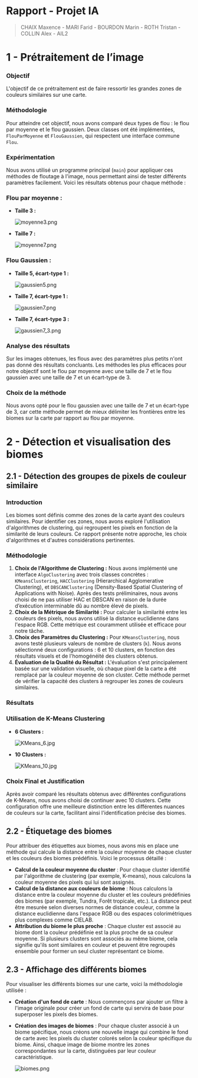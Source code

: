 # Rapport - Projet IA

> CHAIX Maxence - MARI Farid - BOURDON Marin - ROTH Tristan - COLLIN Alex - AIL2
> 

# 1 - Prétraitement de l’image

### Objectif

L'objectif de ce prétraitement est de faire ressortir les grandes zones de couleurs similaires sur une carte.

### Méthodologie

Pour atteindre cet objectif, nous avons comparé deux types de flou : le flou par moyenne et le flou gaussien. Deux classes ont été implémentées, `FlouParMoyenne` et `FlouGaussien`, qui respectent une interface commune `Flou`.

### Expérimentation

Nous avons utilisé un programme principal (`main`) pour appliquer ces méthodes de floutage à l'image, nous permettant ainsi de tester différents paramètres facilement. Voici les résultats obtenus pour chaque méthode :

### **Flou par moyenne :**

- **Taille 3 :**
    
    ![moyenne3.png](img/moyenne3.png)
    
- **Taille 7 :**
    
    ![moyenne7.png](img/moyenne7.png)
    

### Flou Gaussien :

- **Taille 5, écart-type 1 :**
    
    ![gaussien5.png](img/gaussien5.png)
    
- **Taille 7, écart-type 1 :**
    
    ![gaussien7.png](img/gaussien7.png)
    
- **Taille 7, écart-type 3 :**
    
    ![gaussien7_3.png](img/gaussien7_3.png)
    

### Analyse des résultats

Sur les images obtenues, les flous avec des paramètres plus petits n'ont pas donné des résultats concluants. Les méthodes les plus efficaces pour notre objectif sont le flou par moyenne avec une taille de 7 et le flou gaussien avec une taille de 7 et un écart-type de 3.

### Choix de la méthode

Nous avons opté pour le flou gaussien avec une taille de 7 et un écart-type de 3, car cette méthode permet de mieux délimiter les frontières entre les biomes sur la carte par rapport au flou par moyenne.

# 2 - Détection et visualisation des biomes

## 2.1 - Détection des groupes de pixels de couleur similaire

### Introduction

Les biomes sont définis comme des zones de la carte ayant des couleurs similaires. Pour identifier ces zones, nous avons exploré l'utilisation d'algorithmes de clustering, qui regroupent les pixels en fonction de la similarité de leurs couleurs. Ce rapport présente notre approche, les choix d'algorithmes et d'autres considérations pertinentes.

### Méthodologie

1. **Choix de l'Algorithme de Clustering :**
Nous avons implémenté une interface `AlgoClustering` avec trois classes concrètes : `KMeansClustering`, `HACClustering` (Hierarchical Agglomerative Clustering), et `DBSCANClustering` (Density-Based Spatial Clustering of Applications with Noise). Après des tests préliminaires, nous avons choisi de ne pas utiliser HAC et DBSCAN en raison de la durée d’exécution interminable dû au nombre élevé de pixels.
2. **Choix de la Métrique de Similarité :**
Pour calculer la similarité entre les couleurs des pixels, nous avons utilisé la distance euclidienne dans l'espace RGB. Cette métrique est couramment utilisée et efficace pour notre tâche.
3. **Choix des Paramètres du Clustering :**
Pour `KMeansClustering`, nous avons testé plusieurs valeurs de nombre de clusters (`k`). Nous avons sélectionné deux configurations : 6 et 10 clusters, en fonction des résultats visuels et de l'homogénéité des clusters obtenus.
4. **Évaluation de la Qualité du Résultat :**
L'évaluation s'est principalement basée sur une validation visuelle, où chaque pixel de la carte a été remplacé par la couleur moyenne de son cluster. Cette méthode permet de vérifier la capacité des clusters à regrouper les zones de couleurs similaires.

### Résultats

### Utilisation de K-Means Clustering

- **6 Clusters :**
    
    ![KMeans_6.jpg](img/KMeans_6.jpg)
    
- **10 Clusters :**
    
    ![KMeans_10.jpg](img/KMeans_10.jpg)
    

### Choix Final et Justification

Après avoir comparé les résultats obtenus avec différentes configurations de K-Means, nous avons choisi de continuer avec 10 clusters. Cette configuration offre une meilleure distinction entre les différentes nuances de couleurs sur la carte, facilitant ainsi l'identification précise des biomes.

## 2.2 - Étiquetage des biomes

Pour attribuer des étiquettes aux biomes, nous avons mis en place une méthode qui calcule la distance entre la couleur moyenne de chaque cluster et les couleurs des biomes prédéfinis. Voici le processus détaillé :

- **Calcul de la couleur moyenne du cluster** : Pour chaque cluster identifié par l'algorithme de clustering (par exemple, K-means), nous calculons la couleur moyenne des pixels qui lui sont assignés.
- **Calcul de la distance aux couleurs de biome** : Nous calculons la distance entre la couleur moyenne du cluster et les couleurs prédéfinies des biomes (par exemple, Tundra, Forêt tropicale, etc.). La distance peut être mesurée selon diverses normes de distance couleur, comme la distance euclidienne dans l'espace RGB ou des espaces colorimétriques plus complexes comme CIELAB.
- **Attribution du biome le plus proche** : Chaque cluster est associé au biome dont la couleur prédéfinie est la plus proche de sa couleur moyenne. Si plusieurs clusters sont associés au même biome, cela signifie qu'ils sont similaires en couleur et peuvent être regroupés ensemble pour former un seul cluster représentant ce biome.

## 2.3 - Affichage des différents biomes

Pour visualiser les différents biomes sur une carte, voici la méthodologie utilisée :

- **Création d'un fond de carte** : Nous commençons par ajouter un filtre à l'image originale pour créer un fond de carte qui servira de base pour superposer les pixels des biomes.
- **Création des images de biomes** : Pour chaque cluster associé à un biome spécifique, nous créons une nouvelle image qui combine le fond de carte avec les pixels du cluster colorés selon la couleur spécifique du biome. Ainsi, chaque image de biome montre les zones correspondantes sur la carte, distinguées par leur couleur caractéristique.
    
    ![biomes.png](img/biomes.png)
